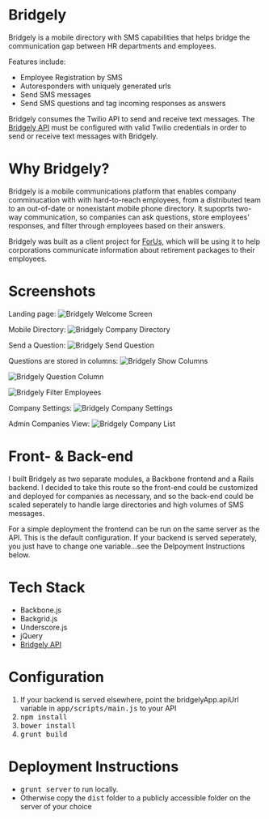 # Bridgely

Bridgely is a mobile directory with SMS capabilities that helps bridge the communication gap between HR departments and employees.

Features include:
- Employee Registration by SMS
- Autoresponders with uniquely generated urls
- Send SMS messages
- Send SMS questions and tag incoming responses as answers

Bridgely consumes the Twilio API to send and receive text messages. The [Bridgely API](https://github.com/nason/bridgely-api/) must be configured with valid Twilio credentials in order to send or receive text messages with Bridgely.

# Why Bridgely?

Bridgely is a mobile communications platform that enables company comminucation with with hard-to-reach employees, from a distributed team to an out-of-date or nonexistant mobile phone directory. It supoprts two-way communication, so companies can ask questions, store employees' responses, and filter through employees based on their answers.

Bridgely was built as a client project for [ForUs](http://www.forusall.com), which will be using it to help corporations communicate information about retirement packages to their employees.

# Screenshots
Landing page:
![Bridgely Welcome Screen](/screenshots/welcome.png "Landing page")

Mobile Directory:
![Bridgely Company Directory](/screenshots/company_directory.png "Company Directory")

Send a Question:
![Bridgely Send Question](/screenshots/send_question.png "Send SMS Question")

Questions are stored in columns:
![Bridgely Show Columns](/screenshots/show_columns.png "Show Columns")

![Bridgely Question Column](/screenshots/question_column.png "Question Column")

![Bridgely Filter Employees](/screenshots/filter_employees.png "Filter Employees")

Company Settings:
![Bridgely Company Settings](/screenshots/company_settings.png "Company Settings")

Admin Companies View:
![Bridgely Company List](/screenshots/company_list.png "Company List")

# Front- & Back-end

I built Bridgely as two separate modules, a Backbone frontend and a Rails backend. I decided to take this route so the front-end could be customized and deployed for companies as necessary, and so the back-end could be scaled seperately to handle large directories and high volumes of SMS messages.

For a simple deployment the frontend can be run on the same server as the API. This is the default configuration. If your backend is served seperately, you just have to change one variable...see the Delpoyment Instructions below.

# Tech Stack
- Backbone.js
- Backgrid.js
- Underscore.js
- jQuery
- [Bridgely API](https://github.com/nason/bridgely-api/)

# Configuration
1. If your backend is served elsewhere, point the bridgelyApp.apiUrl variable in <tt>app/scripts/main.js</tt> to your API
2. <tt>npm install</tt>
3. <tt>bower install</tt>
4. <tt>grunt build</tt>

# Deployment Instructions
- <tt>grunt server</tt> to run locally.
- Otherwise copy the <tt>dist</tt> folder to a publicly accessible folder on the server of your choice